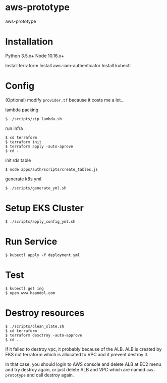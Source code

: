 # aws-prototype
aws-prototype

# Installation

Python 3.5.x+
Node 10.16.x+

Install terraform
Install aws-iam-authenticator
Install kubectl

# Config

(Optional) modify `provider.tf` because it costs me a lot...

lambda packing
```
$ ./scripts/zip_lambda.sh
```

run infra
```
$ cd terraform
$ terraform init
$ terraform apply -auto-aprove
$ cd ..
```

init rds table
```
$ node apps/auth/scripts/create_tables.js
```

generate k8s yml
```
$ ./scripts/generate_yml.sh
```

# Setup EKS Cluster

```
$ ./scripts/apply_config_yml.sh
```

# Run Service

```
$ kubectl apply -f deployment.yml
```

# Test
```
$ kubectl get ing
$ open www.haandol.com
```

# Destroy resources
```
$ ./scripts/clean_slate.sh
$ cd terraform
$ terraform desctroy -auto-approve
$ cd ..
```

If it failed to destroy vpc, it probably because of the ALB. ALB is created by EKS not terraform which is allocated to VPC and it prevent destroy it.

In that case, you should login to AWS console and delete ALB at EC2 menu and try destroy again, or just delete ALB and VPC which are named `aws-prototype` and call destroy again.
